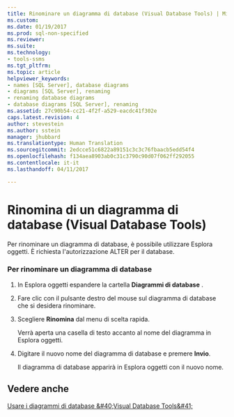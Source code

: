 ```yaml
---
title: Rinominare un diagramma di database (Visual Database Tools) | Microsoft Docs
ms.custom: 
ms.date: 01/19/2017
ms.prod: sql-non-specified
ms.reviewer: 
ms.suite: 
ms.technology:
- tools-ssms
ms.tgt_pltfrm: 
ms.topic: article
helpviewer_keywords:
- names [SQL Server], database diagrams
- diagrams [SQL Server], renaming
- renaming database diagrams
- database diagrams [SQL Server], renaming
ms.assetid: 27c90b54-cc21-4f2f-a529-eacdc41f302e
caps.latest.revision: 4
author: stevestein
ms.author: sstein
manager: jhubbard
ms.translationtype: Human Translation
ms.sourcegitcommit: 2edcce51c6822a89151c3c3c76fbaacb5edd54f4
ms.openlocfilehash: f134aea8903ab0c31c3790c90d07f062ff292055
ms.contentlocale: it-it
ms.lasthandoff: 04/11/2017

---
```

# <a name="rename-a-database-diagram-visual-database-tools"></a>Rinomina di un diagramma di database (Visual Database Tools)
Per rinominare un diagramma di database, è possibile utilizzare Esplora oggetti. È richiesta l'autorizzazione ALTER per il database.  
  
### <a name="to-rename-a-database-diagram"></a>Per rinominare un diagramma di database  
  
1.  In Esplora oggetti espandere la cartella **Diagrammi di database** .  
  
2.  Fare clic con il pulsante destro del mouse sul diagramma di database che si desidera rinominare.  
  
3.  Scegliere **Rinomina** dal menu di scelta rapida.  
  
    Verrà aperta una casella di testo accanto al nome del diagramma in Esplora oggetti.  
  
4.  Digitare il nuovo nome del diagramma di database e premere **Invio**.  
  
    Il diagramma di database apparirà in Esplora oggetti con il nuovo nome.  
  
## <a name="see-also"></a>Vedere anche  
[Usare i diagrammi di database &amp;#40;Visual Database Tools&amp;#41;](../../ssms/visual-db-tools/work-with-database-diagrams-visual-database-tools.md)  
  

